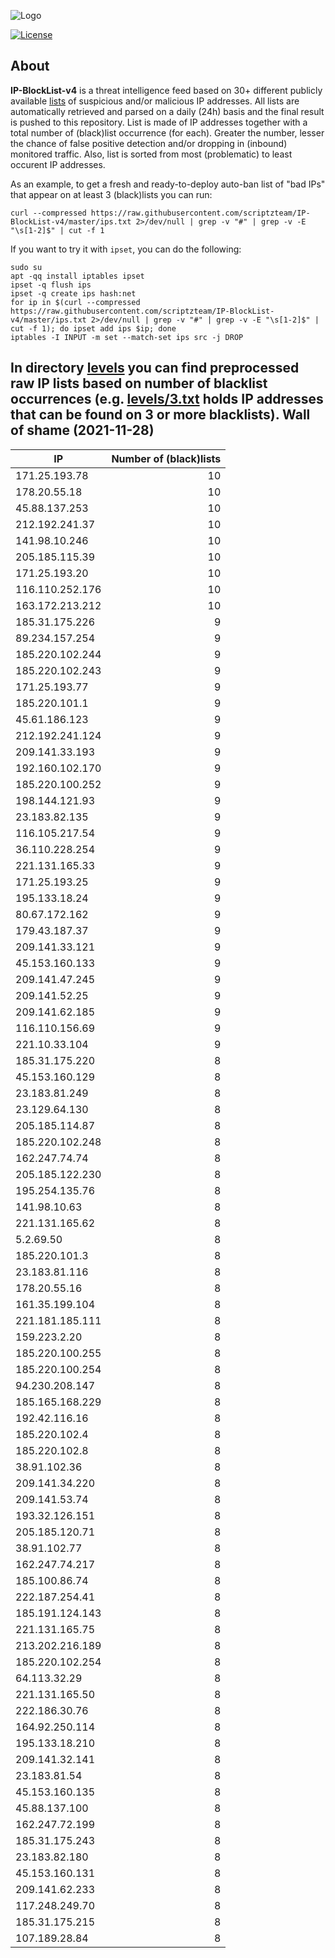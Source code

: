 ![Logo](https://i.imgur.com/PyKLAe7.png)

[![License](https://img.shields.io/badge/license-The_Unlicense-red.svg)](https://unlicense.org/)

About
----

**IP-BlockList-v4** is a threat intelligence feed based on 30+ different publicly available [lists](https://github.com/stamparm/maltrail) of suspicious and/or malicious IP addresses. All lists are automatically retrieved and parsed on a daily (24h) basis and the final result is pushed to this repository. List is made of IP addresses together with a total number of (black)list occurrence (for each). Greater the number, lesser the chance of false positive detection and/or dropping in (inbound) monitored traffic. Also, list is sorted from most (problematic) to least occurent IP addresses.

As an example, to get a fresh and ready-to-deploy auto-ban list of "bad IPs" that appear on at least 3 (black)lists you can run:

```
curl --compressed https://raw.githubusercontent.com/scriptzteam/IP-BlockList-v4/master/ips.txt 2>/dev/null | grep -v "#" | grep -v -E "\s[1-2]$" | cut -f 1
```

If you want to try it with `ipset`, you can do the following:

```
sudo su
apt -qq install iptables ipset
ipset -q flush ips
ipset -q create ips hash:net
for ip in $(curl --compressed https://raw.githubusercontent.com/scriptzteam/IP-BlockList-v4/master/ips.txt 2>/dev/null | grep -v "#" | grep -v -E "\s[1-2]$" | cut -f 1); do ipset add ips $ip; done
iptables -I INPUT -m set --match-set ips src -j DROP
```

In directory [levels](levels) you can find preprocessed raw IP lists based on number of blacklist occurrences (e.g. [levels/3.txt](levels/3.txt) holds IP addresses that can be found on 3 or more blacklists).
Wall of shame (2021-11-28)
----

|IP|Number of (black)lists|
|---|--:|
171.25.193.78|10
178.20.55.18|10
45.88.137.253|10
212.192.241.37|10
141.98.10.246|10
205.185.115.39|10
171.25.193.20|10
116.110.252.176|10
163.172.213.212|10
185.31.175.226|9
89.234.157.254|9
185.220.102.244|9
185.220.102.243|9
171.25.193.77|9
185.220.101.1|9
45.61.186.123|9
212.192.241.124|9
209.141.33.193|9
192.160.102.170|9
185.220.100.252|9
198.144.121.93|9
23.183.82.135|9
116.105.217.54|9
36.110.228.254|9
221.131.165.33|9
171.25.193.25|9
195.133.18.24|9
80.67.172.162|9
179.43.187.37|9
209.141.33.121|9
45.153.160.133|9
209.141.47.245|9
209.141.52.25|9
209.141.62.185|9
116.110.156.69|9
221.10.33.104|9
185.31.175.220|8
45.153.160.129|8
23.183.81.249|8
23.129.64.130|8
205.185.114.87|8
185.220.102.248|8
162.247.74.74|8
205.185.122.230|8
195.254.135.76|8
141.98.10.63|8
221.131.165.62|8
5.2.69.50|8
185.220.101.3|8
23.183.81.116|8
178.20.55.16|8
161.35.199.104|8
221.181.185.111|8
159.223.2.20|8
185.220.100.255|8
185.220.100.254|8
94.230.208.147|8
185.165.168.229|8
192.42.116.16|8
185.220.102.4|8
185.220.102.8|8
38.91.102.36|8
209.141.34.220|8
209.141.53.74|8
193.32.126.151|8
205.185.120.71|8
38.91.102.77|8
162.247.74.217|8
185.100.86.74|8
222.187.254.41|8
185.191.124.143|8
221.131.165.75|8
213.202.216.189|8
185.220.102.254|8
64.113.32.29|8
221.131.165.50|8
222.186.30.76|8
164.92.250.114|8
195.133.18.210|8
209.141.32.141|8
23.183.81.54|8
45.153.160.135|8
45.88.137.100|8
162.247.72.199|8
185.31.175.243|8
23.183.82.180|8
45.153.160.131|8
209.141.62.233|8
117.248.249.70|8
185.31.175.215|8
107.189.28.84|8
